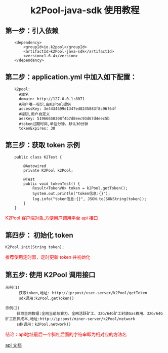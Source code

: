 
#                     <center>k2Pool-java-sdk 使用教程</center>

## 第一步：引入依赖

		<dependency>
		    <groupId>io.k2pool</groupId>
		    <artifactId>k2Pool-java-sdk</artifactId>
		    <version>1.6.4</version>
		</dependency>

## 第二步：application.yml 中加入如下配置：

		k2pool:
		  #域名
		  domain: http://127.0.0.1:8071
		  #用户唯一标识,由K2Pool提供
		  accessKey: 3e4434699e1347ed8245883f8c96f64f
		  #秘钥,用户自定义
		  aesKey: 51966658308f4b7d8eec93d67d4eec5b
		  #token过期时间,单位分钟，默认30分钟
		  tokenExpires: 30


## 第三步：获取 token 示例

		public class K2Test {

		    @Autowired
		    private K2Pool k2Pool;
	
		    @Test
		    public void tokenTest() {
		        Result<TokenVO> token = k2Pool.getToken();
		        System.out.println("token信息:{}");
		        log.info("token信息:{}", JSON.toJSONString(token));
		    }
	    }
<font color="red">K2Pool 客户端对象,方便用户调用平台 api 接口</font>

## 第四步： 初始化 token

    K2Pool.init(String token);
<font color="red">推荐使用定时器，定时更新 token 并初始化</font>

## 第五步: 使用 K2Pool 调用接口

	示例(1)
          获取token,地址: http://ip:post/user-server/k2Pool/getToken
	      sdk调用:k2Pool.getToken()
	
    示例(2)
         获取全网数据:全网当前总算力、全网活跃矿工、32G/64G矿工封装Gas费用、32G/64G矿工质押成本,地址:http://ip:post/miner-server/k2Pool/network
         sdk调用：k2Pool.network()

<font color="red">结论：api地址最后一个斜杠后面的字符串即为相对应的方法名</font>


[api 文档][Wiki]

[Wiki]:https://github.com/baohj/k2Pool-java-sdk/wiki
